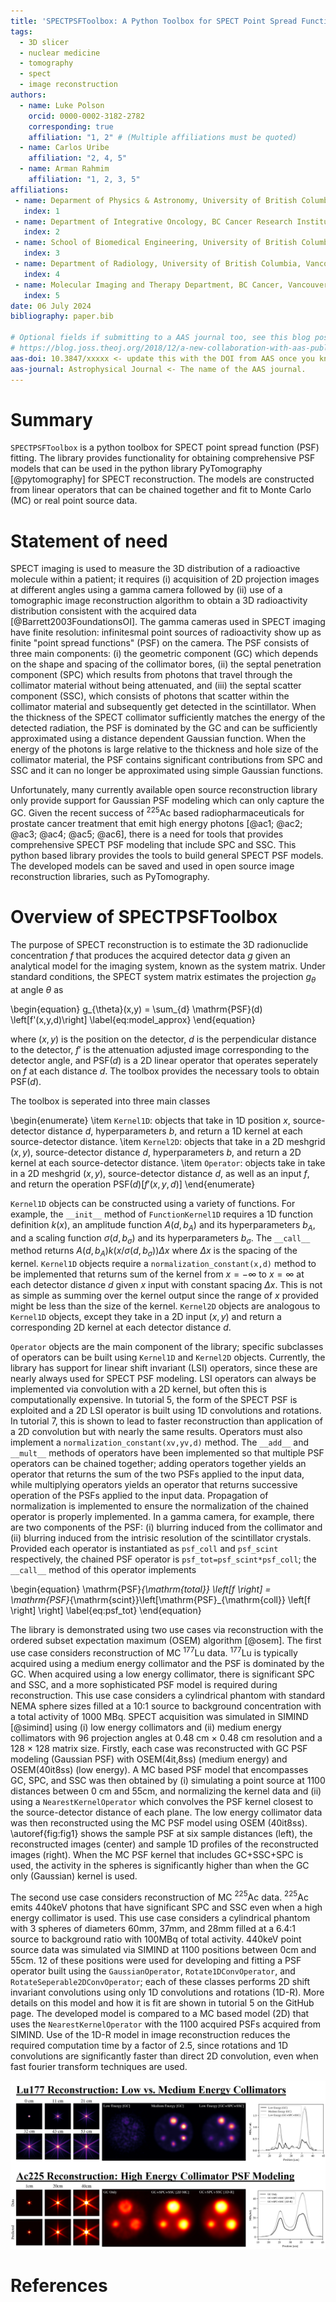 ```yaml
---
title: 'SPECTPSFToolbox: A Python Toolbox for SPECT Point Spread Function Modeling'
tags:
  - 3D slicer
  - nuclear medicine
  - tomography
  - spect
  - image reconstruction
authors:
  - name: Luke Polson
    orcid: 0000-0002-3182-2782
    corresponding: true
    affiliation: "1, 2" # (Multiple affiliations must be quoted)
  - name: Carlos Uribe
    affiliation: "2, 4, 5"
  - name: Arman Rahmim
    affiliation: "1, 2, 3, 5"
affiliations:
 - name: Deparment of Physics & Astronomy, University of British Columbia, Vancouver Canada
   index: 1
 - name: Department of Integrative Oncology, BC Cancer Research Institute, Vancouver Canada
   index: 2
 - name: School of Biomedical Engineering, University of British Columbia, Vancouver Canada
   index: 3
 - name: Department of Radiology, University of British Columbia, Vancouver Canada
   index: 4
 - name: Molecular Imaging and Therapy Department, BC Cancer, Vancouver Canada
   index: 5
date: 06 July 2024
bibliography: paper.bib

# Optional fields if submitting to a AAS journal too, see this blog post:
# https://blog.joss.theoj.org/2018/12/a-new-collaboration-with-aas-publishing
aas-doi: 10.3847/xxxxx <- update this with the DOI from AAS once you know it.
aas-journal: Astrophysical Journal <- The name of the AAS journal.
---
```


# Summary

`SPECTPSFToolbox` is a python toolbox for SPECT point spread function (PSF) fitting. The library provides functionality for obtaining comprehensive PSF models that can be used in the python library PyTomography [@pytomography] for SPECT reconstruction. The models are constructed from linear operators that can be chained together and fit to Monte Carlo (MC) or real point source data.


# Statement of need

SPECT imaging is used to measure the 3D distribution of a radioactive molecule within a patient; it requires (i) acquisition of 2D projection images at different angles using a gamma camera followed by (ii) use of a tomographic image reconstruction algorithm to obtain a 3D radioactivity distribution consistent with the acquired data [@Barrett2003FoundationsOI]. The gamma cameras used in SPECT imaging have finite resolution: infinitesmal point sources of radioactivity show up as finite "point spread functions" (PSF) on the camera. The PSF consists of three main components: (i) the geometric component (GC) which depends on the shape and spacing of the collimator bores, (ii) the septal penetration component (SPC) which results from photons that travel through the collimator material without being attenuated, and (iii) the septal scatter component (SSC), which consists of photons that scatter within the collimator material and subsequently get detected in the scintillator. When the thickness of the SPECT collimator sufficiently matches the energy of the detected radiation, the PSF is dominated by the GC and can be sufficiently approximated using a distance dependent Gaussian function. When the energy of the photons is large relative to the thickness and hole size of the collimator material, the PSF contains significant contributions from SPC and SSC and it can no longer be approximated using simple Gaussian functions.

Unfortunately, many currently available open source reconstruction library only provide support for Gaussian PSF modeling which can only capture the GC. Given the recent success of ${}^{225}$Ac based radiopharmaceuticals for prostate cancer treatment that emit high energy photons [@ac1; @ac2; @ac3; @ac4; @ac5; @ac6], there is a need for tools that provides comprehensive SPECT PSF modeling that include SPC and SSC. This python based library provides the tools to build general SPECT PSF models. The developed models can be saved and used in open source image reconstruction libraries, such as PyTomography.


# Overview of SPECTPSFToolbox

The purpose of SPECT reconstruction is to estimate the 3D radionuclide concentration $f$ that produces the acquired detector data $g$ given an analytical model for the imaging system, known as the system matrix. Under standard conditions, the SPECT system matrix estimates the projection $g_{\theta}$ at angle $\theta$ as

\begin{equation}
    g_{\theta}(x,y) = \sum_{d} \mathrm{PSF}(d) \left[f'(x,y,d)\right]
    \label{eq:model_approx}
\end{equation}

where $(x,y)$ is the position on the detector, $d$ is the perpendicular distance to the detector, $f'$ is the attenuation adjusted image corresponding to the detector angle, and $\mathrm{PSF}(d)$ is a 2D linear operator that operates seperately on $f$ at each distance $d$. The toolbox provides the necessary tools to obtain $\mathrm{PSF}(d)$.

The toolbox is seperated into three main classes

\begin{enumerate}
\item `Kernel1D`: objects that take in 1D position $x$, source-detector distance $d$, hyperparameters $b$, and return a 1D kernel at each source-detector distance.
\item `Kernel2D`: objects that take in a 2D meshgrid  $(x,y)$, source-detector distance $d$, hyperparameters $b$, and return a 2D kernel at each source-detector distance.
\item `Operator`: objects take in take in a 2D meshgrid $(x,y)$, source-detector distance $d$, as well as an input $f$, and return the operation $\mathrm{PSF}(d) \left[f'(x,y,d)\right]$
\end{enumerate}

`Kernel1D` objects can be constructed using a variety of functions. For example, the `__init__` method of `FunctionKernel1D` requires a 1D function definition $k(x)$, an amplitude function $A(d,b_A)$ and its hyperparameters $b_A$, and a scaling function $\sigma(d,b_{\sigma})$ and its hyperparameters $b_{\sigma}$. The `__call__` method returns $A(d,b_A)k(x/\sigma(d,b_{\sigma})) \Delta x$ where $\Delta x$ is the spacing of the kernel. `Kernel1D` objects require a `normalization_constant(x,d)` method to be implemented that returns sum of the kernel from $x=-\infty$ to $x=\infty$ at each detector distance $d$ given $x$ input with constant spacing $\Delta x$. This is not as simple as summing over the kernel output since the range of $x$ provided might be less than the size of the kernel. `Kernel2D` objects are analogous to `Kernel1D` objects, except they take in a 2D input $(x,y)$ and return a corresponding 2D kernel at each detector distance $d$. 

`Operator` objects are the main component of the library; specific subclasses of operators can be built using `Kernel1D` and `Kernel2D` objects. Currently, the library has support for linear shift invariant (LSI) operators, since these are nearly always used for SPECT PSF modeling. LSI operators can always be implemented via convolution with a 2D kernel, but often this is computationally expensive. In tutorial 5, the form of the SPECT PSF is exploited and a 2D LSI operator is built using 1D convolutions and rotations. In tutorial 7, this is shown to lead to faster reconstruction than application of a 2D convolution but with nearly the same results. Operators must also implement a `normalization_constant(xv,yv,d)` method. The `__add__` and `__mult__` methods of operators have been implemented so that multiple PSF operators can be chained together; adding operators together yields an operator that returns the sum of the two PSFs applied to the input data, while multiplying operators yields an operator that returns successive operation of the PSFs applied to the input data. Propagation of normalization is implemented to ensure the normalization of the chained operator is properly implemented. In a gamma camera, for example, there are two components of the PSF: (i) blurring induced from the collimator and (ii) blurring induced from the intrisic resolution of the scintillator crystals. Provided each operator is instantiated as `psf_coll` and `psf_scint` respectively, the chained PSF operator is `psf_tot=psf_scint*psf_coll`; the `__call__` method of this operator implements

\begin{equation}
    \mathrm{PSF}_{\mathrm{total}} \left[f \right] = \mathrm{PSF}_{\mathrm{scint}}\left[\mathrm{PSF}_{\mathrm{coll}} \left[f \right] \right]
    \label{eq:psf_tot}
\end{equation}

The library is demonstrated using two use cases via reconstruction with the ordered subset expectation maximum (OSEM) algorithm [@osem]. The first use case considers reconstruction of MC ${}^{177}$Lu data. ${}^{177}$Lu is typically acquired using a medium energy collimator and the PSF is dominated by the GC. When acquired using a low energy collimator, there is significant SPC and SSC, and a more sophisticated PSF model is required during reconstruction. This use case considers a cylindrical phantom with standard NEMA sphere sizes filled at a 10:1 source to background concentration with a total activity of 1000 MBq. SPECT acquisition was simulated in SIMIND [@simind] using (i) low energy collimators and (ii) medium energy collimators with 96 projection angles at 0.48 cm $\times$ 0.48 cm resolution and a 128 $\times$ 128 matrix size. Firstly, each case was reconstructed with GC PSF modeling (Gaussian PSF) with OSEM(4it,8ss) (medium energy) and OSEM(40it8ss) (low energy). A MC based PSF model that encompasses GC, SPC, and SSC was then obtained by (i) simulating a point source at 1100 distances between 0 cm and 55cm, and normalizing the kernel data and (ii) using a `NearestKernelOperator` which convolves the PSF kernel closest to the source-detector distance of each plane. The low energy collimator data was then reconstructed using the MC PSF model using OSEM (40it8ss). \autoref{fig:fig1} shows the sample PSF at six sample distances (left), the reconstructed images (center) and sample 1D profiles of the reconstructed images (right). When the MC PSF kernel that includes GC+SSC+SPC is used, the activity in the spheres is significantly higher than when the GC only (Gaussian) kernel is used. 

The second use case considers reconstruction of MC ${}^{225}$Ac data. ${}^{225}$Ac emits 440keV photons that have significant SPC and SSC even when a high energy collimator is used. This use case considers a cylindrical phantom with 3 spheres of diameters 60mm, 37mm, and 28mm filled at a 6.4:1 source to background ratio with 100MBq of total activity. 440keV point source data was simulated via SIMIND at 1100 positions between 0cm and 55cm. 12 of these positions were used for developing and fitting a PSF operator built using the `GaussianOperator`, `Rotate1DConvOperator`, and `RotateSeperable2DConvOperator`; each of these classes performs 2D shift invariant convolutions using only 1D convolutions and rotations 
(1D-R). More details on this model and how it is fit are shown in tutorial 5 on the GitHub page. The developed model is compared to a MC based model (2D) that uses the `NearestKernelOperator` with the 1100 acquired PSFs acquired from SIMIND. Use of the 1D-R model in image reconstruction reduces the required computation time by a factor of 2.5, since rotations and 1D convolutions are significantly faster than direct 2D convolution, even when fast fourier transform techniques are used.

![Upper: ${}^{177}$Lu reconstruction example. From left to right: MC PSF data at various source detector distances, axial slices from reconstructions, and central vertical 1D profile from shown axial slices. Lower: ${}^{225}$Ac reconstruction example. From left to right: MC PSF data and predicted 1D-R fit, axial slices from reconstructions, and central vertical 1D profile from shown axial slices.\label{fig:fig1}](fig1.png)


# References